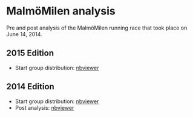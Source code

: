 # MalmöMilen analysis

Pre and post analysis of the MalmöMilen running race that took place on June 14, 2014.

## 2015 Edition

* Start group distribution: [nbviewer](http://nbviewer.ipython.org/github/jtpio/data-playground/blob/master/malmomilen/MalmoMilen_2015_pre.ipynb)

## 2014 Edition

* Start group distribution: [nbviewer](http://nbviewer.ipython.org/github/jtpio/data-playground/blob/master/malmomilen/MalmoMilen_pre.ipynb)
* Post analysis: [nbviewer](http://nbviewer.ipython.org/github/jtpio/data-playground/blob/master/malmomilen/MalmoMilen_post.ipynb)
